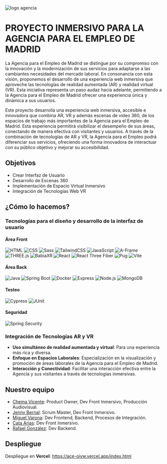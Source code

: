 <img src="https://ae360.vercel.app/assets/imagenes/submarca_agenciaempleo_vertical_madrid_negro.png" alt="logo agencia">



# PROYECTO INMERSIVO PARA LA AGENCIA PARA EL EMPLEO DE MADRID

La Agencia para el Empleo de Madrid se distingue por su compromiso con la innovación y la modernización de sus servicios para adaptarse a las cambiantes necesidades del mercado laboral. En consonancia con esta visión, proponemos el desarrollo de una experiencia web inmersiva que aproveche las tecnologías de realidad aumentada (AR) y realidad virtual (VR). Esta iniciativa representa un paso audaz hacia adelante, permitiendo a la Agencia para el Empleo de Madrid ofrecer una experiencia única y dinámica a sus usuarios.

Este proyecto desarrolla una experiencia web inmersiva, accesible e innovadora que combina AR, VR y además escenas de video 360, de los espacios de trabajo más importantes de la Agencia para el Empleo de Madrid. Esta experiencia permitirá visibilizar el desempeño de sus áreas, conectando de manera efectiva con visitantes y usuarios. A través de la combinación de tecnologías de AR y VR, la Agencia para el Empleo podrá diferenciar sus servicios, ofreciendo una forma innovadora de interactuar con su público objetivo y mejorar su accesibilidad.

## Objetivos

- Crear Interfaz de Usuario
- Desarrollo de Escenas 360
- Implementación de Espacio Virtual Inmersivo
- Integración de Tecnologías Web VR

## ¿Cómo lo hacemos?

### Tecnologías para el diseño y desarrollo de la interfaz de usuario

#### Área Front

![HTML](https://img.shields.io/badge/HTML-E34F26?style=for-the-badge&logo=html5&logoColor=white)
![CSS](https://img.shields.io/badge/CSS-1572B6?style=for-the-badge&logo=css3&logoColor=white)
![Sass](https://img.shields.io/badge/Sass-CC6699?style=for-the-badge&logo=sass&logoColor=white)
![TailwindCSS](https://img.shields.io/badge/TailwindCSS-06B6D4?style=for-the-badge&logo=tailwindcss&logoColor=white)
![JavaScript](https://img.shields.io/badge/JavaScript-F7DF1E?style=for-the-badge&logo=javascript&logoColor=black)
![A-Frame](https://img.shields.io/badge/A--Frame-E0D44E?style=for-the-badge&logo=aframe&logoColor=black)
![THREE.js](https://img.shields.io/badge/THREE.js-000000?style=for-the-badge&logo=three.js&logoColor=white)
![BabiaXR](https://img.shields.io/badge/BabiaXR-4F6BED?style=for-the-badge&logo=babiaxr&logoColor=white)
![React](https://img.shields.io/badge/React-61DAFB?style=for-the-badge&logo=react&logoColor=black)
![React Three Fiber](https://img.shields.io/badge/React%20Three%20Fiber-20232A?style=for-the-badge&logo=react&logoColor=61DAFB)
![Pug](https://img.shields.io/badge/Pug-A86454?style=for-the-badge&logo=pug&logoColor=white)
![Vite](https://img.shields.io/badge/Vite-646CFF?style=for-the-badge&logo=vite&logoColor=white)

#### Área Back

![Java](https://img.shields.io/badge/Java-007396?style=for-the-badge&logo=java&logoColor=white)
![Spring Boot](https://img.shields.io/badge/Spring%20Boot-6DB33F?style=for-the-badge&logo=spring-boot&logoColor=white)
![Docker](https://img.shields.io/badge/Docker-2496ED?style=for-the-badge&logo=docker&logoColor=white)
![Express](https://img.shields.io/badge/Express-000000?style=for-the-badge&logo=express&logoColor=white)
![Node.js](https://img.shields.io/badge/Node.js-339933?style=for-the-badge&logo=nodedotjs&logoColor=white)
![MongoDB](https://img.shields.io/badge/MongoDB-47A248?style=for-the-badge&logo=mongodb&logoColor=white)

#### Testeo

![Cypress](https://img.shields.io/badge/Cypress-1B73BA?style=for-the-badge&logo=cypress&logoColor=white)
![JUnit](https://img.shields.io/badge/JUnit-25A162?style=for-the-badge&logo=junit5&logoColor=white)

#### Seguridad

![Spring Security](https://img.shields.io/badge/Spring%20Security-6DB33F?style=for-the-badge&logo=spring-security&logoColor=white)

### Integración de Tecnologías AR y VR

- **Uso simultáneo de realidad aumentada y virtual**: Para una experiencia más rica y diversa.
- **Enfoque en Espacios Laborales**: Especialización en la visualización y promoción de áreas laborales de la Agencia para el Empleo de Madrid.
- **Interacción y Conectividad**: Facilitar una interacción efectiva entre la Agencia y sus visitantes a través de tecnologías inmersivas.

## Nuestro equipo

- [Chema Vicente](https://github.com/ChemaV): Product Owner, Dev Front Inmersivo, Producción Audiovisual.
- [Jenny Bernal](https://github.com/Jennyb13): Scrum Master, Dev Front Inmersivo.
- [Miguel Varona](https://github.com/MigVarona): Dev Frontend, Backend, Procesos de Integración.
- [Cata Arias](https://github.com/cataarias): Dev Front Inmersivo.
- [Rafael González](https://github.com/SoyRafaelDev): Dev Backend.

## Despliegue

Despliegue en **Vercel**: https://ace-oiyw.vercel.app/index.html
